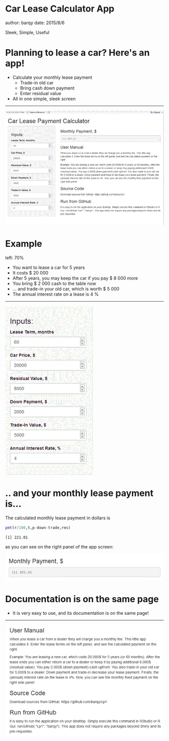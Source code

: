 Car Lease Calculator App
========================================================
author: barqy
date: 2015/8/6

Sleek, Simple, Useful

Planning to lease a car? Here's an app!
========================================================

 
- Calculate your monthly lease payment
  + Trade-in old car
  + Bring cash down payment
  + Enter residual value
- All in one simple, sleek screen


***

![main][1]

[1]: fig/main.gif "Main Screen"

Example
========================================================
left: 70% 

- You want to lease a car for 5 years
- It costs $ 20 000
- After 5 years, you may keep the car if you pay $ 8 000 more 
- You bring $ 2 000 cash to the table now
- ... and trade-in your old car, which is worth $ 5 000
- The annual interest rate on a lease is 4 %

***

![inputs][2]

[2]: fig/inputs.gif "Contract Details"

.. and your monthly lease payment is...
========================================================
The calculated monthly lease payment in dollars is

```r
pmt(r/100,t,p-down-trade,res)
```

```
[1] 221.01
```

as you can see on the right panel of the app screen:

![output][3]

[3]: fig/output.gif "Lease Payment"

Documentation is on the same page
========================================================

- It is very easy to use, and its documentation is on the same page!

***

![docs][4]

[4]: fig/docs.gif "Docs"
